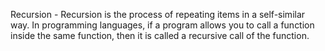 Recursion - Recursion is the process of repeating items in a self-similar way. In programming languages, if a program allows you to call a function inside the same function, then it is called a recursive call of the function.
